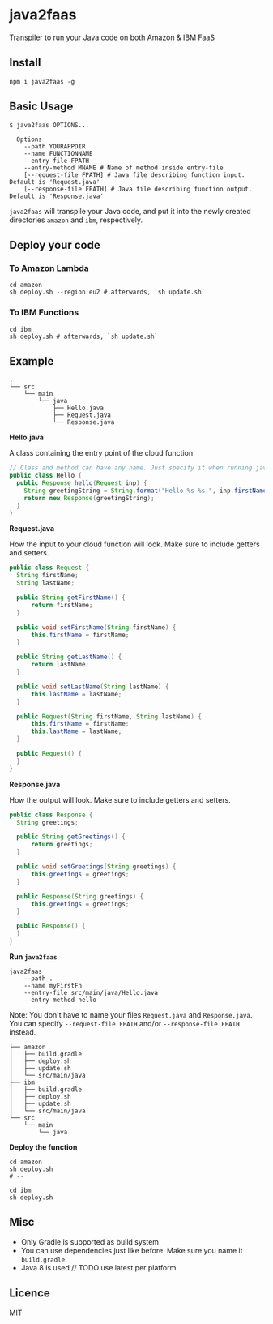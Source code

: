 # java2faas

Transpiler to run your Java code on both Amazon & IBM FaaS

## Install
```shell
npm i java2faas -g
```

## Basic Usage

```shell
$ java2faas OPTIONS... 
  
  Options
    --path YOURAPPDIR 
    --name FUNCTIONNAME 
    --entry-file FPATH 
    --entry-method MNAME # Name of method inside entry-file
    [--request-file FPATH] # Java file describing function input. Default is 'Request.java'
    [--response-file FPATH] # Java file describing function output. Default is 'Response.java'
```

`java2faas` will transpile your Java code, and put it into the newly created directories `amazon` and `ibm`, respectively.

## Deploy your code

### To Amazon Lambda

```shell
cd amazon
sh deploy.sh --region eu2 # afterwards, `sh update.sh`

```

### To IBM Functions

```shell
cd ibm
sh deploy.sh # afterwards, `sh update.sh`
```


## Example

```
.
└── src
    └── main
        └── java
            ├── Hello.java
            ├── Request.java 
            └── Response.java 
```

**Hello.java**

A class containing the entry point of the cloud function

```java
// Class and method can have any name. Just specify it when running java2faas
public class Hello {
  public Response hello(Request inp) { 
    String greetingString = String.format("Hello %s %s.", inp.firstName, inp.lastName);
    return new Response(greetingString);
  }
}
```

**Request.java**

How the input to your cloud function will look. Make sure to include getters and setters.

```java
public class Request {
  String firstName;
  String lastName;

  public String getFirstName() {
      return firstName;
  }

  public void setFirstName(String firstName) {
      this.firstName = firstName;
  }

  public String getLastName() {
      return lastName;
  }

  public void setLastName(String lastName) {
      this.lastName = lastName;
  }

  public Request(String firstName, String lastName) {
      this.firstName = firstName;
      this.lastName = lastName;
  }

  public Request() {
  }
}
```

**Response.java**

How the output will look. Make sure to include getters and setters.

```java
public class Response {
  String greetings;

  public String getGreetings() {
      return greetings;
  }

  public void setGreetings(String greetings) {
      this.greetings = greetings;
  }

  public Response(String greetings) {
      this.greetings = greetings;
  }

  public Response() {
  }
}
```


**Run `java2faas`**

```shell
java2faas
    --path . 
    --name myFirstFn 
    --entry-file src/main/java/Hello.java 
    --entry-method hello
```

Note: You don't have to name your files `Request.java` and `Response.java`. You can specify `--request-file FPATH` and/or `--response-file FPATH` instead.

```
├── amazon
│   ├── build.gradle
│   ├── deploy.sh
│   ├── update.sh
│   └── src/main/java
├── ibm
│   ├── build.gradle
│   ├── deploy.sh
│   ├── update.sh
│   └── src/main/java
└── src
    └── main
        └── java

```

**Deploy the function**

```
cd amazon
sh deploy.sh
# --

cd ibm
sh deploy.sh
```

## Misc

* Only Gradle is supported as build system
* You can use dependencies just like before. Make sure you name it `build.gradle`.
* Java 8 is used // TODO use latest per platform
## Licence

MIT
